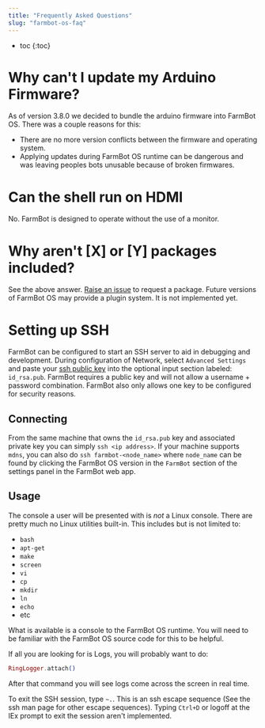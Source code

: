 ```yaml
---
title: "Frequently Asked Questions"
slug: "farmbot-os-faq"
---
```


* toc
{:toc}

# Why can't I update my Arduino Firmware?
As of version 3.8.0 we decided to bundle the arduino firmware into FarmBot OS. There was a couple reasons for this:
* There are no more version conflicts between the firmware and operating system.
* Applying updates during FarmBot OS runtime can be dangerous and was leaving peoples bots unusable because of broken firmwares.

# Can the shell run on HDMI
No. FarmBot is designed to operate without the use of a monitor.

# Why aren't [X] or [Y] packages included?
See the above answer. [Raise an issue](https://github.com/FarmBot/farmbot_os/issues/new) to request a package. Future versions of FarmBot OS may provide a plugin system. It is not implemented yet.

# Setting up SSH
FarmBot can be configured to start an SSH server to aid in debugging and development. During configuration of Network, select `Advanced Settings` and paste your [ssh public key](https://git-scm.com/book/en/v2/Git-on-the-Server-Generating-Your-SSH-Public-Key) into the optional input section labeled: `id_rsa.pub`. FarmBot requires a public key and will not allow a username + password combination. FarmBot also only allows one key to be configured for security reasons.

## Connecting
From the same machine that owns the `id_rsa.pub` key and associated private key you can simply `ssh <ip address>`. If your machine supports `mdns`, you can also do `ssh farmbot-<node_name>` where `node_name` can be found by clicking the FarmBot OS version in the `FarmBot` section of the settings panel in the FarmBot web app.

## Usage
The console a user will be presented with is _not_ a Linux console. There are pretty much no Linux utilities built-in. This includes but is not limited to:
* `bash`
* `apt-get`
* `make`
* `screen`
* `vi`
* `cp`
* `mkdir`
* `ln`
* `echo`
* etc

What is available is a console to the FarmBot OS runtime. You will need to be familiar with the FarmBot OS source code for this to be helpful.

If all you are looking for is Logs, you will probably want to do:
```elixir
RingLogger.attach()
```

After that command you will see logs come across the screen in real time.

To exit the SSH session, type `~.`. This is an ssh escape sequence (See the ssh man page for other escape sequences). Typing `Ctrl+D` or logoff at the IEx prompt to exit the session aren't implemented.
